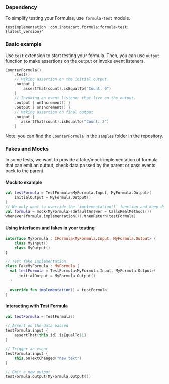 ### Dependency
To simplify testing your Formulas, use `formula-test` module.
```
testImplementation 'com.instacart.formula:formula-test:{latest_version}'
```

### Basic example 
Use `test` extension to start testing your formula. Then, you can use `output` 
function to make assertions on the output or invoke event listeners.

```kotlin
CounterFormula()
    .test()
    // Making assertion on the initial output
    .output {
        assertThat(count).isEqualTo("Count: 0")
    }
    // Invoking an event listener that live on the output.
    .output { onIncrement() }
    .output { onIncrement() }
    // Making assertion on final output
    .output {
       assertThat(count).isEqualTo("Count: 2")
    }
```
Note: you can find the `CounterFormula` in the `samples` folder in the repository.


### Fakes and Mocks
In some tests, we want to provide a fake/mock implementation of formula that
can emit an output, check data passed by the parent or pass events back to the parent.

#### Mockito example
```kotlin
val testFormula = TestFormula<MyFormula.Input, MyFormula.Output>(
    initialOutput = MyFormula.Output()
)
// We only want to override the `implementation()` function and keep default `type()`.
val formula = mock<MyFormula>(defaultAnswer = CallsRealMethods())
whenever(formula.implementation()).thenReturn(testFormula)
```
  
#### Using interfaces and fakes in your testing
```kotlin
interface MyFormula : IFormula<MyFormula.Input, MyFormula.Output> {
    class MyInput()
    class MyOutput()
}

// Test fake implementation
class FakeMyFormula : MyFormula {
  val testFormula = TestFormula<MyFormula.Input, MyFormula.Output>(
      initialOutput = MyFormula.Output()
  )
  
  override fun implementation() = testFormula
}
```

#### Interacting with Test Formula
```kotlin
val testFormula = TestFormula()

// Assert on the data passed
testFormula.input {  
    assertThat(this.id).isEqualTo(1)
}

// Trigger an event 
testFormula.input {
    this.onTextChanged("new text")
}

// Emit a new output
testFormula.output(MyFormula.Output())
```

